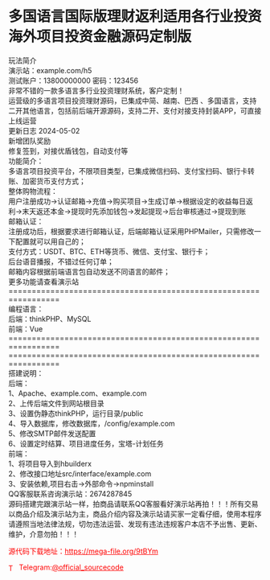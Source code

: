 # 多国语言国际版理财返利适用各行业投资海外项目投资金融源码定制版

玩法简介<br>演示站：example.com/h5<br>测试账户：13800000000 密码：123456<br>非常不错的一款多语言多行业投资理财系统，客户定制！<br>运营级的多语言项目投资理财源码，已集成中简、越南、巴西 、多国语言，支持二开其他语言，包括前后端开源源码，支持二开、支付对接支持封装APP，可直接上线运营<br>更新日志 2024-05-02<br>新增团队奖励<br>修复签到，对接优盾钱包，自动支付等<br>功能简介：<br>多语言项目投资平台，不限项目类型，已集成微信扫码、支付宝扫码、银行卡转账、加密货币支付方式；<br>整体购物流程：<br>用户注册成功-&gt;认证邮箱-&gt;充值-&gt;购买项目-&gt;生成订单-&gt;根据设定的收益每日返利-&gt;末天返还本金-&gt;提现时先添加钱包-&gt;发起提现-&gt;后台审核通过-&gt;提现到账<br>邮箱认证：<br>注册成功后，根据要求进行邮箱认证，后端邮箱认证采用PHPMailer，只需修改一下配置就可以用自己的；<br>支付方式：USDT、BTC、ETH等货币、微信、支付宝、银行卡；<br>后台语音播报，不错过任何订单；<br>邮箱内容根据前端语言包自动发送不同语言的邮件；<br>更多功能请查看演示站<br>=================================================================<br>编程语言：<br>后端：thinkPHP、MySQL<br>前端：Vue<br>=================================================================<br>=================================================================<br>搭建说明：<br>后端：<br>1、Apache、example.com、example.com<br>2、上传后端文件到网站根目录<br>3、设置伪静态thinkPHP，运行目录/public<br>4、导入数据库，修改数据库，/config/example.com<br>5、修改SMTP邮件发送配置<br>6、设置定时结算、项目进度任务，宝塔-计划任务<br>前端：<br>1、将项目导入到hbuilderx<br>2、修改接口地址src/interface/example.com<br>3、安装依赖,项目右击-&gt;外部命令-&gt;npminstall<br>QQ客服联系咨询演示站：2674287845<br>源码搭建完跟演示站一样，拍商品请联系QQ客服看好演示站再拍！！！所有交易以商品介绍及演示站为主，商品介绍内容及演示站请买家一定看仔细，使用本程序请遵照当地法律法规，切勿违法运营、发现有违法违规客户本店不予出售、更新、维护，介意勿拍！！！<br>


<p style="color: red;">源代码下载地址：<a href="https://mega-file.org/9tBYm" style="color: red;">https://mega-file.org/9tBYm</a></p><p style="color: red;"><img src="https://cdn-icons-png.flaticon.com/512/2111/2111646.png" alt="Telegram Icon" style="width: 16px; vertical-align: middle; margin-right: 5px;">Telegram:<a href="https://t.me/official_sourcecode" style="color: red;">@official_sourcecode</a></p>